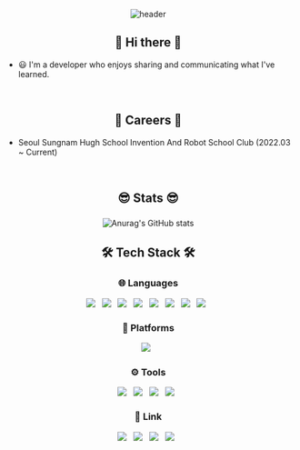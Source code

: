 <div align=center>

![header](https://capsule-render.vercel.app/api?type=waving&color=auto&height=300&section=header&text=WalFoo(Junis532)&fontSize=70)

</div>

<h2 align="center"><b>👋 Hi there 👋</b></h2>

- 😃 I'm a developer who enjoys sharing and communicating what I've learned.
 
<br>

<h2 align="center"><b>📌 Careers 📌</b></h2>

- Seoul Sungnam Hugh School Invention And Robot School Club (2022.03 ~ Current)

<br>

<h2 align="center">😎 Stats 😎</h2>

###

<div align="center">
  <img src="https://github-readme-stats.vercel.app/api?username=Junis532&show_icons=true&theme=shades-of-purple" alt="Anurag's GitHub stats">
</div>

###

<h2 align="center"><b>🛠️ Tech Stack 🛠️</b></h2>

<h3 align="center"><b>🌐 Languages</b></h3>

<p align="center">
<img src="https://img.shields.io/badge/C-00599C?style=flat-square&logo=c&logoColor=white"/> &nbsp 
<img src="https://img.shields.io/badge/C%23-1F2724?style=flat-square&logo=C%23&logoColor=F7DF1E"/> &nbsp
<img src="https://img.shields.io/badge/C++-1F2724?style=flat-square&logo=c%2B%2B&logoColor=F7DF1E"/> &nbsp
<img src="https://img.shields.io/badge/Python-3776AB?style=flat-square&logo=Python&logoColor=F7DF1E"/> &nbsp
<img src="https://img.shields.io/badge/Java-FF9A00?style=flat-square&logo=OpenJDK&logoColor=white"/> &nbsp 
<img src="https://img.shields.io/badge/HTML5-E34F26?style=flat-square&logo=HTML5&logoColor=white"/> &nbsp
<img src="https://img.shields.io/badge/CSS3-1572B6?style=flat-square&logo=CSS3&logoColor=white"/> &nbsp
<img src="https://img.shields.io/badge/JavaScript-1F2724?style=flat-square&logo=JavaScript&logoColor=F7DF1E"/> &nbsp
</p>

<h3 align="center"><b>💾 Platforms</b></h3>
<p align="center">
<img src="https://img.shields.io/badge/Windwos-0078D6?style=flat-square&logo=Windows&logoColor=white"/> &nbsp
<!-- <img src="https://img.shields.io/badge/Linux-FCC624?style=flat-square&logo=Linux&logoColor=white"/> &nbsp
<img src="https://img.shields.io/badge/MacOS-6e6e6e?style=flat-square&logo=MacOS&logoColor=white"/> &nbsp -->
</p>

<h3 align="center"><b>⚙️ Tools</b></h3>
<p align="center">
<img src="https://img.shields.io/badge/Vscode-289AFF?style=flat-square&logo=VisualStudioCode&logoColor=white"/> &nbsp
<img src="https://img.shields.io/badge/Arduino-00979D?style=flat-square&logo=Arduino&logoColor=white"/> &nbsp
<img src="https://img.shields.io/badge/Unity-FFFFFF?style=flat-square&logo=Unity&logoColor=black"/> &nbsp
<img src="https://img.shields.io/badge/UnRealEngine-000000?style=flat-square&logo=UnRealEngine&logoColor=white"/> &nbsp
</p>

<h3 align="center"><b>👀 Link</b></h3>
<p align="center">
<a herf="mailto:jeondlstjd234@gmail.com" target="_blank"><img src="https://img.shields.io/badge/Email-EA4335?style=flat-square&logo=Gmail&logoColor=white"/></a> &nbsp
<a href="https://www.instagram.com/inseong0122/" target="_blank"><img src="https://img.shields.io/badge/Instagram-bc3cbc?style=flat-square&logo=instagram&logoColor=white"/></a> &nbsp
<a href="https://walfoo.tistory.com/" target="_blank"><img src="https://img.shields.io/badge/Tistory-FF895A?style=flat-square&logo=tistory&logoColor=white"/></a> &nbsp
<a href="https://github.com/Junis532" target="_self"><img src="https://img.shields.io/badge/GitHub-181717?style=flat-square&logo=GitHub&logoColor=white"/></a> &nbsp
